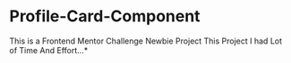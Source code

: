 # Profile-Card-Component
This is a Frontend Mentor Challenge Newbie Project This Project I had Lot of  Time  And Effort...*

